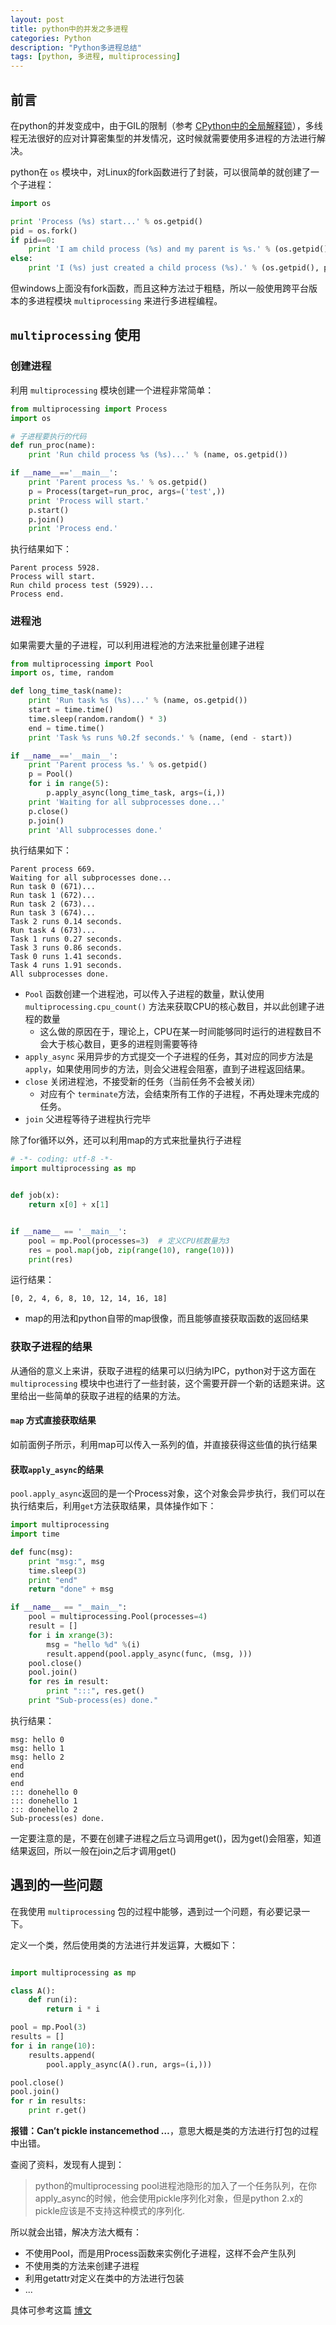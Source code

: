 ```yaml
---
layout: post
title: python中的并发之多进程
categories: Python
description: "Python多进程总结"
tags: [python, 多进程, multiprocessing]
---
```


## 前言

在python的并发变成中，由于GIL的限制（参考 [CPython中的全局解释锁](http://peichao.tech/2017/05/27/python-GIL/)），多线程无法很好的应对计算密集型的并发情况，这时候就需要使用多进程的方法进行解决。

python在 `os` 模块中，对Linux的fork函数进行了封装，可以很简单的就创建了一个子进程：

```python
import os

print 'Process (%s) start...' % os.getpid()
pid = os.fork()
if pid==0:
    print 'I am child process (%s) and my parent is %s.' % (os.getpid(), os.getppid())
else:
    print 'I (%s) just created a child process (%s).' % (os.getpid(), pid)
```

但windows上面没有fork函数，而且这种方法过于粗糙，所以一般使用跨平台版本的多进程模块 `multiprocessing` 来进行多进程编程。

## `multiprocessing` 使用

### 创建进程

利用 `multiprocessing` 模块创建一个进程非常简单：

```python
from multiprocessing import Process
import os

# 子进程要执行的代码
def run_proc(name):
    print 'Run child process %s (%s)...' % (name, os.getpid())

if __name__=='__main__':
    print 'Parent process %s.' % os.getpid()
    p = Process(target=run_proc, args=('test',))
    print 'Process will start.'
    p.start()
    p.join()
    print 'Process end.'
```

执行结果如下：

```
Parent process 5928.
Process will start.
Run child process test (5929)...
Process end.
```

### 进程池

如果需要大量的子进程，可以利用进程池的方法来批量创建子进程

```python
from multiprocessing import Pool
import os, time, random

def long_time_task(name):
    print 'Run task %s (%s)...' % (name, os.getpid())
    start = time.time()
    time.sleep(random.random() * 3)
    end = time.time()
    print 'Task %s runs %0.2f seconds.' % (name, (end - start))

if __name__=='__main__':
    print 'Parent process %s.' % os.getpid()
    p = Pool()
    for i in range(5):
        p.apply_async(long_time_task, args=(i,))
    print 'Waiting for all subprocesses done...'
    p.close()
    p.join()
    print 'All subprocesses done.'
```

执行结果如下：

```
Parent process 669.
Waiting for all subprocesses done...
Run task 0 (671)...
Run task 1 (672)...
Run task 2 (673)...
Run task 3 (674)...
Task 2 runs 0.14 seconds.
Run task 4 (673)...
Task 1 runs 0.27 seconds.
Task 3 runs 0.86 seconds.
Task 0 runs 1.41 seconds.
Task 4 runs 1.91 seconds.
All subprocesses done.
```

* `Pool` 函数创建一个进程池，可以传入子进程的数量，默认使用 `multiprocessing.cpu_count()` 方法来获取CPU的核心数目，并以此创建子进程的数量
    * 这么做的原因在于，理论上，CPU在某一时间能够同时运行的进程数目不会大于核心数目，更多的进程则需要等待
* `apply_async` 采用异步的方式提交一个子进程的任务，其对应的同步方法是 `apply`，如果使用同步的方法，则会父进程会阻塞，直到子进程返回结果。
* `close` 关闭进程池，不接受新的任务（当前任务不会被关闭）
    * 对应有个 `terminate`方法，会结束所有工作的子进程，不再处理未完成的任务。
* `join` 父进程等待子进程执行完毕

除了for循环以外，还可以利用map的方式来批量执行子进程

```python 
# -*- coding: utf-8 -*-
import multiprocessing as mp


def job(x):
    return x[0] + x[1]


if __name__ == '__main__':
    pool = mp.Pool(processes=3)  # 定义CPU核数量为3
    res = pool.map(job, zip(range(10), range(10)))
    print(res)
```

运行结果：

```
[0, 2, 4, 6, 8, 10, 12, 14, 16, 18]
```

* map的用法和python自带的map很像，而且能够直接获取函数的返回结果

### 获取子进程的结果

从通俗的意义上来讲，获取子进程的结果可以归纳为IPC，python对于这方面在 `multiprocessing` 模块中也进行了一些封装，这个需要开辟一个新的话题来讲。这里给出一些简单的获取子进程的结果的方法。

#### `map` 方式直接获取结果

如前面例子所示，利用map可以传入一系列的值，并直接获得这些值的执行结果

#### 获取`apply_async`的结果

`pool.apply_async`返回的是一个Process对象，这个对象会异步执行，我们可以在执行结束后，利用`get`方法获取结果，具体操作如下：

```python
import multiprocessing
import time

def func(msg):
    print "msg:", msg
    time.sleep(3)
    print "end"
    return "done" + msg

if __name__ == "__main__":
    pool = multiprocessing.Pool(processes=4)
    result = []
    for i in xrange(3):
        msg = "hello %d" %(i)
        result.append(pool.apply_async(func, (msg, )))
    pool.close()
    pool.join()
    for res in result:
        print ":::", res.get()
    print "Sub-process(es) done."
```

执行结果：

```
msg: hello 0
msg: hello 1
msg: hello 2
end
end
end
::: donehello 0
::: donehello 1
::: donehello 2
Sub-process(es) done.
```

一定要注意的是，不要在创建子进程之后立马调用get()，因为get()会阻塞，知道结果返回，所以一般在join之后才调用get()

## 遇到的一些问题

在我使用 `multiprocessing` 包的过程中能够，遇到过一个问题，有必要记录一下。

定义一个类，然后使用类的方法进行并发运算，大概如下：

```python

import multiprocessing as mp

class A():
    def run(i):
        return i * i

pool = mp.Pool(3)
results = []
for i in range(10):
    results.append(
        pool.apply_async(A().run, args=(i,)))

pool.close()
pool.join()
for r in results:
    print r.get()
```

**报错：Can’t pickle instancemethod …**，意思大概是类的方法进行打包的过程中出错。

查阅了资料，发现有人提到：

> python的multiprocessing pool进程池隐形的加入了一个任务队列，在你apply_async的时候，他会使用pickle序列化对象，但是python 2.x的pickle应该是不支持这种模式的序列化. 

所以就会出错，解决方法大概有：

* 不使用Pool，而是用Process函数来实例化子进程，这样不会产生队列
* 不使用类的方法来创建子进程
* 利用getattr对定义在类中的方法进行包装
* ...

具体可参考这篇 [博文](http://xiaorui.cc/2016/01/18/python-multiprocessing%E9%81%87%E5%88%B0cant-pickle-instancemethod%E9%97%AE%E9%A2%98/)

